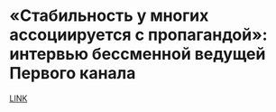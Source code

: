 # «Стабильность у многих ассоциируется с пропагандой»: интервью бессменной ведущей Первого канала 



[LINK](https://varlamov.ru/3239620.html)